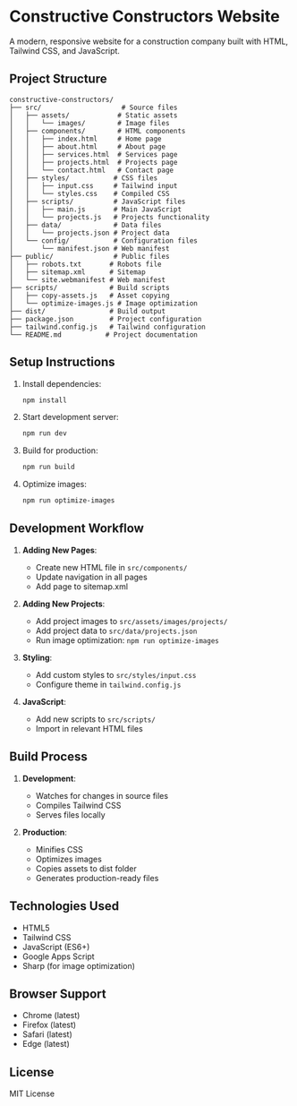 # Constructive Constructors Website

A modern, responsive website for a construction company built with HTML, Tailwind CSS, and JavaScript.

## Project Structure

```
constructive-constructors/
├── src/                    # Source files
│   ├── assets/            # Static assets
│   │   └── images/        # Image files
│   ├── components/        # HTML components
│   │   ├── index.html     # Home page
│   │   ├── about.html     # About page
│   │   ├── services.html  # Services page
│   │   ├── projects.html  # Projects page
│   │   └── contact.html   # Contact page
│   ├── styles/           # CSS files
│   │   ├── input.css     # Tailwind input
│   │   └── styles.css    # Compiled CSS
│   ├── scripts/          # JavaScript files
│   │   ├── main.js       # Main JavaScript
│   │   └── projects.js   # Projects functionality
│   ├── data/             # Data files
│   │   └── projects.json # Project data
│   └── config/           # Configuration files
│       └── manifest.json # Web manifest
├── public/               # Public files
│   ├── robots.txt       # Robots file
│   ├── sitemap.xml      # Sitemap
│   └── site.webmanifest # Web manifest
├── scripts/             # Build scripts
│   ├── copy-assets.js   # Asset copying
│   └── optimize-images.js # Image optimization
├── dist/                # Build output
├── package.json         # Project configuration
├── tailwind.config.js   # Tailwind configuration
└── README.md           # Project documentation
```

## Setup Instructions

1. Install dependencies:
   ```bash
   npm install
   ```

2. Start development server:
   ```bash
   npm run dev
   ```

3. Build for production:
   ```bash
   npm run build
   ```

4. Optimize images:
   ```bash
   npm run optimize-images
   ```

## Development Workflow

1. **Adding New Pages**:
   - Create new HTML file in `src/components/`
   - Update navigation in all pages
   - Add page to sitemap.xml

2. **Adding New Projects**:
   - Add project images to `src/assets/images/projects/`
   - Add project data to `src/data/projects.json`
   - Run image optimization: `npm run optimize-images`

3. **Styling**:
   - Add custom styles to `src/styles/input.css`
   - Configure theme in `tailwind.config.js`

4. **JavaScript**:
   - Add new scripts to `src/scripts/`
   - Import in relevant HTML files

## Build Process

1. **Development**:
   - Watches for changes in source files
   - Compiles Tailwind CSS
   - Serves files locally

2. **Production**:
   - Minifies CSS
   - Optimizes images
   - Copies assets to dist folder
   - Generates production-ready files

## Technologies Used

- HTML5
- Tailwind CSS
- JavaScript (ES6+)
- Google Apps Script
- Sharp (for image optimization)

## Browser Support

- Chrome (latest)
- Firefox (latest)
- Safari (latest)
- Edge (latest)

## License

MIT License 